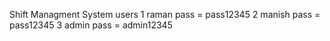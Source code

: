 Shift Managment System
users
1 raman pass = pass12345
2 manish pass = pass12345
3 admin pass = admin12345
